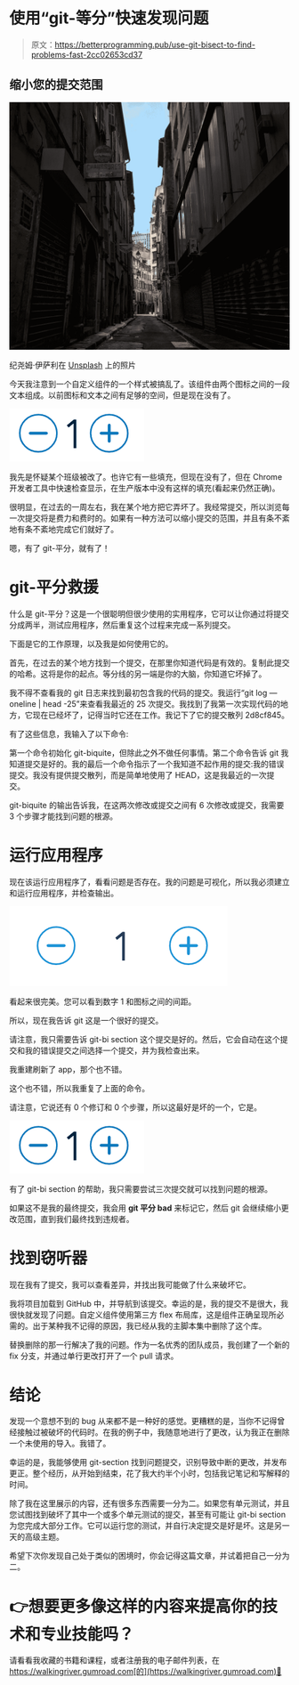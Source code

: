 # 使用“git-等分”快速发现问题

> 原文：<https://betterprogramming.pub/use-git-bisect-to-find-problems-fast-2cc02653cd37>

## 缩小您的提交范围

![](img/ee0a5e824c82efdc6ddc759772cdc476.png)

纪尧姆·伊萨利在 [Unsplash](https://unsplash.com?utm_source=medium&utm_medium=referral) 上的照片

今天我注意到一个自定义组件的一个样式被搞乱了。该组件由两个图标之间的一段文本组成。以前图标和文本之间有足够的空间，但是现在没有了。

![](img/2d81bb041c07173f39032f849029c321.png)

我先是怀疑某个班级被改了。也许它有一些填充，但现在没有了，但在 Chrome 开发者工具中快速检查显示，在生产版本中没有这样的填充(看起来仍然正确)。

很明显，在过去的一周左右，我在某个地方把它弄坏了。我经常提交，所以浏览每一次提交将是费力和费时的。如果有一种方法可以缩小提交的范围，并且有条不紊地有条不紊地完成它们就好了。

嗯，有了 git-平分，就有了！

# git-平分救援

什么是 git-平分？这是一个很聪明但很少使用的实用程序，它可以让你通过将提交分成两半，测试应用程序，然后重复这个过程来完成一系列提交。

下面是它的工作原理，以及我是如何使用它的。

首先，在过去的某个地方找到一个提交，在那里你知道代码是有效的。复制此提交的哈希。这将是你的起点。等分线的另一端是你的大脑，你知道它坏掉了。

我不得不查看我的 git 日志来找到最初包含我的代码的提交。我运行“git log — oneline | head -25”来查看我最近的 25 次提交。我找到了我第一次实现代码的地方，它现在已经坏了，记得当时它还在工作。我记下了它的提交散列 2d8cf845。

有了这些信息，我输入了以下命令:

第一个命令初始化 git-biquite，但除此之外不做任何事情。第二个命令告诉 git 我知道提交是好的。我的最后一个命令指示了一个我知道不起作用的提交:我的错误提交。我没有提供提交散列，而是简单地使用了 HEAD，这是我最近的一次提交。

git-biquite 的输出告诉我，在这两次修改或提交之间有 6 次修改或提交，我需要 3 个步骤才能找到问题的根源。

# 运行应用程序

现在该运行应用程序了，看看问题是否存在。我的问题是可视化，所以我必须建立和运行应用程序，并检查输出。

![](img/9445982175eff910a87536b5292129e7.png)

看起来很完美。您可以看到数字 1 和图标之间的间距。

所以，现在我告诉 git 这是一个很好的提交。

请注意，我只需要告诉 git-bi section 这个提交是好的。然后，它会自动在这个提交和我的错误提交之间选择一个提交，并为我检查出来。

我重建刷新了 app，那个也不错。

这个也不错，所以我重复了上面的命令。

请注意，它说还有 0 个修订和 0 个步骤，所以这最好是坏的一个，它是。

![](img/a6ad8498fec6f0b2877681dfd7f2ee6d.png)

有了 git-bi section 的帮助，我只需要尝试三次提交就可以找到问题的根源。

如果这不是我的最终提交，我会用 **git 平分 bad** 来标记它，然后 git 会继续缩小更改范围，直到我们最终找到违规者。

# 找到窃听器

现在我有了提交，我可以查看差异，并找出我可能做了什么来破坏它。

我将项目加载到 GitHub 中，并导航到该提交。幸运的是，我的提交不是很大，我很快就发现了问题。自定义组件使用第三方 flex 布局库，这是组件正确呈现所必需的。出于某种我不记得的原因，我已经从我的主脚本集中删除了这个库。

替换删除的那一行解决了我的问题。作为一名优秀的团队成员，我创建了一个新的 fix 分支，并通过单行更改打开了一个 pull 请求。

# 结论

发现一个意想不到的 bug 从来都不是一种好的感觉。更糟糕的是，当你不记得曾经接触过被破坏的代码时。在我的例子中，我随意地进行了更改，认为我正在删除一个未使用的导入。我错了。

幸运的是，我能够使用 git-section 找到问题提交，识别导致中断的更改，并发布更正。整个经历，从开始到结束，花了我大约半个小时，包括我记笔记和写解释的时间。

除了我在这里展示的内容，还有很多东西需要一分为二。如果您有单元测试，并且您试图找到破坏了其中一个或多个单元测试的提交，甚至有可能让 git-bi section 为您完成大部分工作。它可以运行您的测试，并自行决定提交是好是坏。这是另一天的高级主题。

希望下次你发现自己处于类似的困境时，你会记得这篇文章，并试着把自己一分为二。

# 👉想要更多像这样的内容来提高你的技术和专业技能吗？

请看看我收藏的书籍和课程，或者注册我的电子邮件列表，在 https://walkingriver.gumroad.com[的](https://walkingriver.gumroad.com)📱